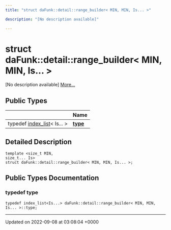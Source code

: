 ```yaml
---
title: "struct daFunk::detail::range_builder< MIN, MIN, Is... >"

description: "[No description available]"

---
```


# struct daFunk::detail::range_builder< MIN, MIN, Is... >



[No description available] [More...](#detailed-description)

## Public Types

|                | Name           |
| -------------- | -------------- |
| typedef [index_list](/documentation/code/classes/structdafunk_1_1index__list/)< Is... > | **[type](/documentation/code/classes/structdafunk_1_1detail_1_1range__builder_3_01min_00_01min_00_01is_8_8_8_01_4/#typedef-type)**  |

## Detailed Description

```
template <size_t MIN,
size_t... Is>
struct daFunk::detail::range_builder< MIN, MIN, Is... >;
```

## Public Types Documentation

### typedef type

```
typedef index_list<Is...> daFunk::detail::range_builder< MIN, MIN, Is... >::type;
```


-------------------------------

Updated on 2022-09-08 at 03:08:04 +0000